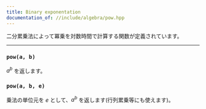 ```yaml
---
title: Binary exponentation
documentation_of: //include/algebra/pow.hpp
---
```


二分累乗法によって冪乗を対数時間で計算する関数が定義されています。

---

### `pow(a, b)`

$a^b$ を返します。

### `pow(a, b, e)`

乗法の単位元を $e$ として、$a^b$ を返します(行列累乗等にも使えます)。

